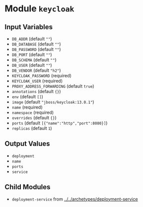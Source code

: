 
# Module `keycloak`

## Input Variables
* `DB_ADDR` (default `""`)
* `DB_DATABASE` (default `""`)
* `DB_PASSWORD` (default `""`)
* `DB_PORT` (default `""`)
* `DB_SCHEMA` (default `""`)
* `DB_USER` (default `""`)
* `DB_VENDOR` (default `"h2"`)
* `KEYCLOAK_PASSWORD` (required)
* `KEYCLOAK_USER` (required)
* `PROXY_ADDRESS_FORWARDING` (default `true`)
* `annotations` (default `{}`)
* `env` (default `[]`)
* `image` (default `"jboss/keycloak:13.0.1"`)
* `name` (required)
* `namespace` (required)
* `overrides` (default `{}`)
* `ports` (default `[{"name":"http","port":8080}]`)
* `replicas` (default `1`)

## Output Values
* `deployment`
* `name`
* `ports`
* `service`

## Child Modules
* `deployment-service` from [../../archetypes/deployment-service](../../archetypes/deployment-service)

